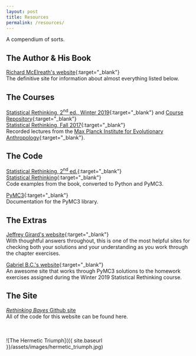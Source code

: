 ```yaml
---
layout: post
title: Resources
permalink: /resources/
---
```


A compendium of sorts.

## The Author & His Book

[Richard McElreath's website](https://xcelab.net/rm/statistical-rethinking/){:target="_blank"}
<br>
The definitive site for information about almost everything listed below.

## The Courses

[Statistical Rethinking, 2<sup>nd</sup> ed., Winter 2019](https://www.youtube.com/playlist?list=PLDcUM9US4XdNM4Edgs7weiyIguLSToZRI){:target="_blank"} and [Course Repository](https://github.com/rmcelreath/statrethinking_winter2019){:target="_blank"}
<br>
[Statistical Rethinking, Fall 2017](https://www.youtube.com/playlist?list=PLDcUM9US4XdM9_N6XUUFrhghGJ4K25bFc){:target="_blank"}
<br>
Recorded lectures from the [Max Planck Institute for Evolutionary Anthropology](https://www.mpg.de/eva-en){:target="_blank"}.

## The Code

[Statistical Rethinking, 2<sup>nd</sup> ed.](
https://github.com/pymc-devs/resources/tree/master/Rethinking_2){:target="_blank"}
<br>
[Statistical Rethinking](https://github.com/pymc-devs/resources/tree/master/Rethinking){:target="_blank"}
<br>
Code examples from the book, converted to Python and PyMC3.

[PyMC3](https://docs.pymc.io/){:target="_blank"}
<br>
Documentation for the PyMC3 library.

## The Extras

[Jeffrey Girard's website](https://jmgirard.com/statistical-rethinking-ch2/){:target="_blank"}
<br>
With thoughtful answers throughout, this is one of the most helpful sites for checking both your solutions and your understanding as you work through the chapter exercises.

[Gabriel B.C.'s website](https://github.com/gbosquechacon/statrethink_course_in_pymc3){:target="_blank"}
<br>
An awesome site that works through PyMC3 solutions to the homework exercises assigned during the Winter 2019 Statistical Rethinking course.

## The Site

[_Rethinking Bayes_ Github site](https://github.com/PhilipGriffith/RethinkingBayes)
<br>
All of the code for this website can be found here.

<br>
<br>
![The Hermetic Triumph]({{ site.baseurl }}/assets/images/hermetic_triumph.jpg)